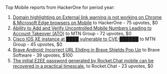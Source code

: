Top Mobile reports from HackerOne for period year:

1. [Domain highlighting on External link warning is not working on Chrome & Microsoft Edge browsers on Mobile](https://hackerone.com/reports/2553026) to HackerOne - 75 upvotes, $0
2. [Ability to Add and Verify Uncontrolled Mobile Numbers Leading to Account Takeover (ATO)](https://hackerone.com/reports/2762462) to MTN Group - 72 upvotes, $0
3. [Cisco IOS XE instance at ████ vulnerable to CVE-██████](https://hackerone.com/reports/2778350) to MTN Group - 45 upvotes, $0
4. [Brave Android: Incorrect URL Eliding in Brave Shields Pop Up](https://hackerone.com/reports/2501378) to Brave Software - 39 upvotes, $100
5. [The initial E2EE password generated by Rocket.Chat mobile can be recovered in a practical timescale.](https://hackerone.com/reports/2546437) to Rocket.Chat - 23 upvotes, $0

